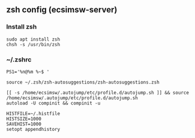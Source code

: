 ## zsh config (ecsimsw-server)

### Install zsh
```
sudo apt install zsh
chsh -s /usr/bin/zsh
```

### ~/.zshrc
```
PS1='%n@%m %~$ '

source ~/.zsh/zsh-autosuggestions/zsh-autosuggestions.zsh

[[ -s /home/ecsimsw/.autojump/etc/profile.d/autojump.sh ]] && source /home/ecsimsw/.autojump/etc/profile.d/autojump.sh
autoload -U compinit && compinit -u

HISTFILE=~/.histfile
HISTSIZE=1000
SAVEHIST=1000
setopt appendhistory
```
